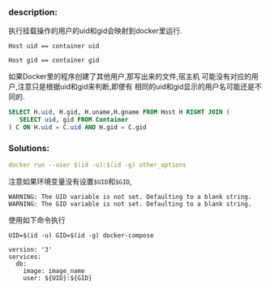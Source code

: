 <!--
.. title: 非Root用户，Docker挂载卷后写的文件为Root权限
.. slug: fei-rootyong-hu-dockergua-zai-juan-hou-xie-de-wen-jian-wei-rootquan-xian
.. date: 2019-05-10 09:18:53 UTC+08:00
.. tags: docker
.. category:
.. link:
.. description:
.. type: text
-->

### description:

执行挂载操作的用户的uid和gid会映射到docker里运行.

`Host uid == container uid`

`Host gid == container gid`


如果Docker里的程序创建了其他用户,那写出来的文件,宿主机
可能没有对应的用户,注意只是根据uid和gid来判断,即使有
相同的uid和gid显示的用户名可能还是不同的.

```sql
SELECT H.uid, H.gid, H.uname,H.gname FROM Host H RIGHT JOIN (
   SELECT uid, gid FROM Container
) C ON H.uid = C.uid AND H.gid = C.gid
```

### Solutions:


```yaml
docker run --user $(id -u):$(id -g) other_options
```

注意如果环境变量没有设置`$UID`和`$GID`,

``` shell
WARNING: The UID variable is not set. Defaulting to a blank string.
WARNING: The GID variable is not set. Defaulting to a blank string.
```
使用如下命令执行

`UID=$(id -u) GID=$(id -g) docker-compose`
```
version: '3'
services:
  db:
    image: image_name
    user: ${UID}:${GID}
```
